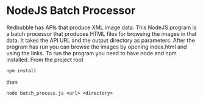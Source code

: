 # NodeJS Batch Processor
Redbubble has APIs that produce XML image data. This NodeJS program is a batch processor that produces HTML files for browsing the images in that data.
It takes the API URL and the output directory as parameters. After the program has run you can browse the images by opening index.html and using the links.
To run the program you need to have node and npm installed.
From the project root
```script
npm install
```

then
```script
node batch_process.js <url> <directory>
```
